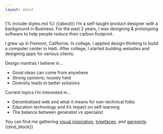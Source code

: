 ```yaml
---
layout: about
---
```

{% include styles.md %}
{{about}}
I’m a self-taught product designer with a background in Business. For the past 2 years, I was designing & prototyping software to help people reduce their carbon footprint.

I grew up in Fremont, California. In college, I applied design&#8209;thinking to build a computer center in Haiti. After college, I started building websites and designing apps for various clients.

Design mantras I believe in…

- Good ideas can come from anywhere
- Strong opinions; loosely held
- Diversity leads to better solutions

Current topics I’m interested in…
- Decentralized web and what it means for non-technical folks
- Education technology and it’s impact on self-learning
- The balance between generalist vs specialist

You can find me gathering <a class= "line" href="https://www.are.na/earth-person/visual-collection">visual inspiration</a>, <a class= "line" href="https://www.are.na/earth-person/typefaces-1492646627">typefaces</a>, and <a class= "line" href="https://www.are.na/earth-person/garments">garments</a>.
{{end_block}}
